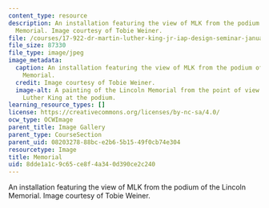 ```yaml
---
content_type: resource
description: An installation featuring the view of MLK from the podium of the Lincoln
  Memorial. Image courtesy of Tobie Weiner.
file: /courses/17-922-dr-martin-luther-king-jr-iap-design-seminar-january-iap-2013/8dde1a1c9c65ce8f4a340d390ce2c240_MLKspeechnew.jpg
file_size: 87330
file_type: image/jpeg
image_metadata:
  caption: An installation featuring the view of MLK from the podium of the Lincoln
    Memorial.
  credit: Image courtesy of Tobie Weiner.
  image-alt: A painting of the Lincoln Memorial from the point of view of Dr. Martin
    Luther King at the podium.
learning_resource_types: []
license: https://creativecommons.org/licenses/by-nc-sa/4.0/
ocw_type: OCWImage
parent_title: Image Gallery
parent_type: CourseSection
parent_uid: 08203278-88bc-e2b6-5b15-49f0cb74e304
resourcetype: Image
title: Memorial
uid: 8dde1a1c-9c65-ce8f-4a34-0d390ce2c240
---
```

An installation featuring the view of MLK from the podium of the Lincoln Memorial. Image courtesy of Tobie Weiner.